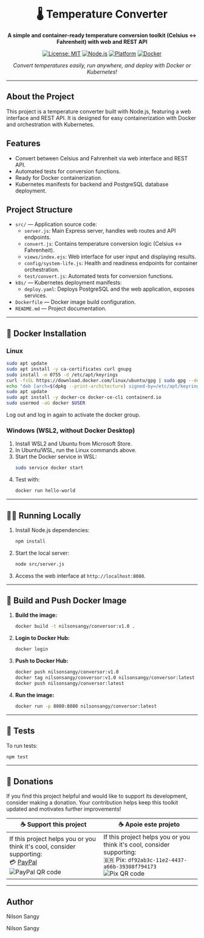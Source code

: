 <div align="center">

# 🌡️ Temperature Converter

**A simple and container-ready temperature conversion toolkit (Celsius ↔ Fahrenheit) with web and REST API**

[![License: MIT](https://img.shields.io/badge/License-MIT-yellow.svg)](https://opensource.org/licenses/MIT)
[![Node.js](https://img.shields.io/badge/node.js-18.x-green.svg)](https://nodejs.org/)
[![Platform](https://img.shields.io/badge/platform-Windows%20%7C%20Linux-lightgrey)](https://github.com/nilsonsangy/temperature-converter)
[![Docker](https://img.shields.io/badge/docker-ready-blue.svg)](https://www.docker.com/)

*Convert temperatures easily, run anywhere, and deploy with Docker or Kubernetes!*

</div>

---

## About the Project

This project is a temperature converter built with Node.js, featuring a web interface and REST API. It is designed for easy containerization with Docker and orchestration with Kubernetes.

## Features

- Convert between Celsius and Fahrenheit via web interface and REST API.
- Automated tests for conversion functions.
- Ready for Docker containerization.
- Kubernetes manifests for backend and PostgreSQL database deployment.

## Project Structure

- `src/` — Application source code:
  - `server.js`: Main Express server, handles web routes and API endpoints.
  - `convert.js`: Contains temperature conversion logic (Celsius ↔ Fahrenheit).
  - `views/index.ejs`: Web interface for user input and displaying results.
  - `config/system-life.js`: Health and readiness endpoints for container orchestration.
  - `test/convert.js`: Automated tests for conversion functions.
- `k8s/` — Kubernetes deployment manifests:
  - `deploy.yaml`: Deploys PostgreSQL and the web application, exposes services.
- `Dockerfile` — Docker image build configuration.
- `README.md` — Project documentation.

---

## 🚀 Docker Installation

### Linux
```bash
sudo apt update
sudo apt install -y ca-certificates curl gnupg
sudo install -m 0755 -d /etc/apt/keyrings
curl -fsSL https://download.docker.com/linux/ubuntu/gpg | sudo gpg --dearmor -o /etc/apt/keyrings/docker.gpg
echo "deb [arch=$(dpkg --print-architecture) signed-by=/etc/apt/keyrings/docker.gpg] https://download.docker.com/linux/ubuntu $(lsb_release -cs) stable" | sudo tee /etc/apt/sources.list.d/docker.list > /dev/null
sudo apt update
sudo apt install -y docker-ce docker-ce-cli containerd.io
sudo usermod -aG docker $USER
```
Log out and log in again to activate the docker group.

### Windows (WSL2, without Docker Desktop)
1. Install WSL2 and Ubuntu from Microsoft Store.
2. In Ubuntu/WSL, run the Linux commands above.
3. Start the Docker service in WSL:
	```bash
	sudo service docker start
	```
4. Test with:
	```bash
	docker run hello-world
	```

---

## 🏃‍♂️ Running Locally

1. Install Node.js dependencies:
	```bash
	npm install
	```
2. Start the local server:
	```bash
	node src/server.js
	```
3. Access the web interface at `http://localhost:8080`.

---

## 🐳 Build and Push Docker Image

1. **Build the image:**
	```bash
	docker build -t nilsonsangy/conversor:v1.0 .
	```
2. **Login to Docker Hub:**
	```bash
	docker login
	```
3. **Push to Docker Hub:**
	```bash
	docker push nilsonsangy/conversor:v1.0
	docker tag nilsonsangy/conversor:v1.0 nilsonsangy/conversor:latest
	docker push nilsonsangy/conversor:latest
	```
4. **Run the image:**
	```bash
	docker run -p 8080:8080 nilsonsangy/conversor:latest
	```

---

## 🧪 Tests

To run tests:
```bash
npm test
```

---

## 💸 Donations

If you find this project helpful and would like to support its development, consider making a donation. Your contribution helps keep this toolkit updated and motivates further improvements!

| ☕ Support this project | ☕ Apoie este projeto |
|------------------------|----------------------|
| If this project helps you or you think it's cool, consider supporting:<br>💳 [PayPal](https://www.paypal.com/donate/?business=7CC3CMJVYYHAC&no_recurring=0&currency_code=BRL)<br>![PayPal QR code](https://api.qrserver.com/v1/create-qr-code/?size=120x120&data=https://www.paypal.com/donate/?business=7CC3CMJVYYHAC&no_recurring=0&currency_code=BRL) | If this project helps you or you think it's cool, consider supporting:<br>🇧🇷 Pix: `df92ab3c-11e2-4437-a66b-39308f794173`<br>![Pix QR code](https://api.qrserver.com/v1/create-qr-code/?size=120x120&data=df92ab3c-11e2-4437-a66b-39308f794173) |

---

## Author

Nilson Sangy

Nilson Sangy